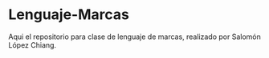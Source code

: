# Lenguaje-Marcas
Aqui el repositorio para clase de lenguaje de marcas, realizado por Salomón López Chiang.
